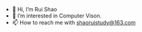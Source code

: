- 👋 Hi, I’m Rui Shao
- 👀 I’m interested in Computer Vison.
- 📫 How to reach me with shaoruistudy@163.com

<!---
srstudy2000/srstudy2000 is a ✨ special ✨ repository because its `README.md` (this file) appears on your GitHub profile.
You can click the Preview link to take a look at your changes.
--->

